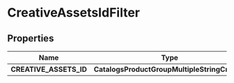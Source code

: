 

# CreativeAssetsIdFilter


## Properties

Name | Type | Description | Notes
------------ | ------------- | ------------- | -------------
**CREATIVE_ASSETS_ID** | **CatalogsProductGroupMultipleStringCriteria** |  | 



